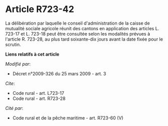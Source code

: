 # Article R723-42

La délibération par laquelle le conseil d'administration de la caisse de mutualité sociale agricole réunit des cantons en
application des articles L. 723-17 et L. 723-18 peut être consultée selon les modalités prévues à l'article R. 723-28, au
plus tard soixante-dix jours avant la date fixée pour le scrutin.

**Liens relatifs à cet article**

_Modifié par_:

  - Décret n°2009-326 du 25 mars 2009 - art. 3

_Cite_:

  - Code rural - art. L723-17
  - Code rural - art. R723-28

_Cité par_:

  - Code rural et de la pêche maritime - art. R723-60 (V)
